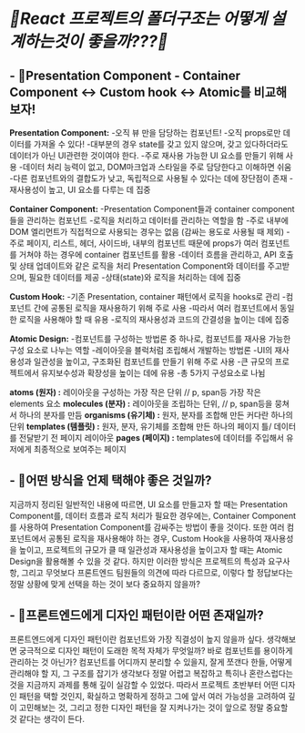 # ***📁React 프로젝트의 폴더구조는 어떻게 설계하는것이 좋을까???📁***

## - **📌Presentation Component - Container Component ↔ Custom hook ↔ Atomic를 비교해보자!**

**Presentation Component:**
-오직 뷰 만을 담당하는 컴포넌트! 
-오직 props로만 데이터를 가져올 수 있다!
-대부분의 경우 state를 갖고 있지 않으며, 갖고 있다하더라도 데이터가 아닌 UI관련한 것이여야 한다.
-주로 재사용 가능한 UI 요소를 만들기 위해 사용
-데이터 처리 능력이 없고, DOM마크업과 스타일을 주로 담당한다고 이해하면 쉬움
-다른 컴포넌트와의 결합도가 낮고, 독립적으로 사용될 수 있다는 데에 장단점이 존재
-재사용성이 높고, UI 요소를 다루는 데 집중

**Container Component:**
-Presentation Component들과 container component들을 관리하는 컴포넌트
-로직을 처리하고 데이터를 관리하는 역할을 함
-주로 내부에 DOM 엘리먼트가 직접적으로 사용되는 경우는 없음 (감싸는 용도로 사용될 때 제외)
-주로 페이지, 리스트, 헤더, 사이드바, 내부의 컴포넌트 때문에 props가 여러 컴포넌트를 거쳐야 하는 경우에 
container 컴포넌트를 활용
-데이터 흐름을 관리하고, API 호출 및 상태 업데이트와 같은 로직을 처리
Presentation Component와 데이터를 주고받으며, 필요한 데이터를 제공
-상태(state)와 로직을 처리하는 데에 집중

**Custom Hook:**
-기존 Presentation, container 패턴에서 로직을 hooks로 관리
-컴포넌트 간에 공통된 로직을 재사용하기 위해 주로 사용
-따라서 여러 컴포넌트에서 동일한 로직을 사용해야 할 때 유용
-로직의 재사용성과 코드의 간결성을 높이는 데에 집중

**Atomic Design:**
-컴포넌트를 구성하는 방법론 중 하나로, 컴포넌트를 재사용 가능한 구성 요소로 나누는 역할
-레이아웃을 블럭처럼 조립해서 개발하는 방법론
-UI의 재사용성과 일관성을 높이고, 구조화된 컴포넌트를 만들기 위해 주로 사용
-큰 규모의 프로젝트에서 유지보수성과 확장성을 높이는 데에 유용
-총 5가지 구성요소로 나뉨

**atoms (원자) :** 레이아웃을 구성하는 가장 작은 단위 // p, span등 가장 작은 elements 요소
**molecules (분자) :** 레이아웃을 조립하는 단위, // p, span등을 뭉쳐서 하나의 분자를 만듬
**organisms (유기체) :** 원자, 분자를 조합해 만든 커다란 하나의 단위
**templates (템플릿) :** 원자, 분자, 유기체를 조합해 만든 하나의 페이지 틀/ 데이터를 전달받기 전 페이지 레이아웃
**pages (페이지) :** templates에 데이터를 주입해서 유저에게 최종적으로 보여주는 페이지

## - **📌어떤 방식을 언제 택해야 좋은 것일까?**
지금까지 정리된 일반적인 내용에 따르면,
UI 요소를 만들고자 할 때는 Presentation Component를,
데이터 흐름과 로직 처리가 필요한 경우에는, Container Component를 사용하여 Presentation Component를 감싸주는 방법이 좋을 것이다.
또한 여러 컴포넌트에서 공통된 로직을 재사용해야 하는 경우, Custom Hook을 사용하여 재사용성을 높이고,
프로젝트의 규모가 클 때 일관성과 재사용성을 높이고자 할 때는 Atomic Design을 활용해볼 수 있을 것 같다.
하지만 이러한 방식은 프로젝트의 특성과 요구사항, 그리고 무엇보다 프론트엔드 팀원들의 의견에 따라 다르므로, 이렇다 할 정답보다는
정말 상황에 맞게 선택을 하는 것이 보다 중요하지 않을까?  

## - **📌프론트엔드에게 디자인 패턴이란 어떤 존재일까?**
프론트엔드에게 디자인 패턴이란 컴포넌트와 가장 직결성이 높지 않을까 싶다.
생각해보면 궁극적으로 디자인 패턴이 도래한 목적 자체가 무엇일까? 바로 컴포넌트를 용이하게 관리하는 것 아닌가?
컴포넌트를 어디까지 분리할 수 있을지, 잘게 쪼갠다 한들, 어떻게 관리해야 할 지, 그 구조를 잡기가 생각보다 정말 어렵고
복잡하고 특히나 혼란스럽다는 것을 지금까지 과제를 통해 깊이 실감할 수 있었다. 
따라서 프로젝트 초반부터 어떤 디자인 패턴을 택할 것인지, 확실하고 명확하게 정하고 그에 앞서 여러 가능성을 고려하여 깊이 고민해보는 것,
그리고 정한 디자인 패턴을 잘 지켜나가는 것이 앞으로 정말 중요할 것 같다는 생각이 든다. 
